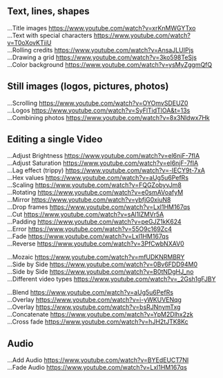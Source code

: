 ## Text, lines, shapes  
...Title images <https://www.youtube.com/watch?v=xrKnMWGYTxo>  
...Text with special characters <https://www.youtube.com/watch?v=T0oXovKTiiU>  
...Rolling credits <https://www.youtube.com/watch?v=AnsaJLUIPjs>  
...Drawing a grid <https://www.youtube.com/watch?v=3ko598TeSjs>  
...Color background <https://www.youtube.com/watch?v=ysMyZggmQfQ>  
## Still images (logos, pictures, photos)  
...Scrolling <https://www.youtube.com/watch?v=OYOmvSDEUZ0>  
...Logos <https://www.youtube.com/watch?v=SyFlTidTlOA&t=13s>  
...Combining photos <https://www.youtube.com/watch?v=8x3Nldwx7Hk>  
## Editing a single Video  
...Adjust Brightness <https://www.youtube.com/watch?v=el6njF-7fIA>  
...Adjust Saturation <https://www.youtube.com/watch?v=el6njF-7fIA>  
...Lag effect (trippy) <https://www.youtube.com/watch?v=-IECY9t-7xA>  
...Hex values <https://www.youtube.com/watch?v=aUg5u6PefRs>  
...Scaling <https://www.youtube.com/watch?v=FQGZobyvJm8>  
...Rotating <https://www.youtube.com/watch?v=e0smAVoafyM>  
...Mirror  <https://www.youtube.com/watch?v=ybfjG0xiuN8>  
...Drop frames <https://www.youtube.com/watch?v=Lxl1HM167qs>  
...Cut  <https://www.youtube.com/watch?v=sAl1lZMVr5A>  
...Padding <https://www.youtube.com/watch?v=peGJZ1kK624>  
...Error <https://www.youtube.com/watch?v=55O9c169Zc4>  
...Fade <https://www.youtube.com/watch?v=Lxl1HM167qs>  
...Reverse <https://www.youtube.com/watch?v=3PfCwbNXAV0>  
  
...Mozaic <https://www.youtube.com/watch?v=mfUDKNRMBRY>  
...Side by Side <https://www.youtube.com/watch?v=0Bv6FDD94M0>  
...Side by Side <https://www.youtube.com/watch?v=B0tNDgHJ_no>  
...Different video types <https://www.youtube.com/watch?v=_2Gsh1gFJBY>  
  
...Blend <https://www.youtube.com/watch?v=aUg5u6PefRs>  
...Overlay <https://www.youtube.com/watch?v=i-yWKUVENqg>  
...Overlay <https://www.youtube.com/watch?v=bsRJNnymTxg>  
...Concatenate <https://www.youtube.com/watch?v=YpM2Dlhx2zk>  
...Cross fade <https://www.youtube.com/watch?v=hJH2tJTK8Kc>  
## Audio  
...Add Audio <https://www.youtube.com/watch?v=BYEdEUCT7NI>  
...Fade Audio <https://www.youtube.com/watch?v=Lxl1HM167qs>  

